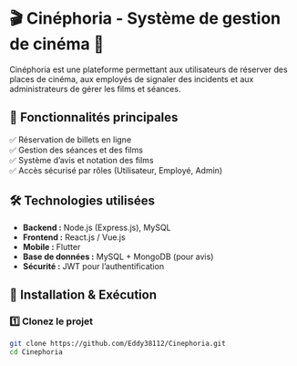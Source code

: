 # 🎬 Cinéphoria - Système de gestion de cinéma 🎥

Cinéphoria est une plateforme permettant aux utilisateurs de réserver des places de cinéma, aux employés de signaler des incidents et aux administrateurs de gérer les films et séances.

## 📌 Fonctionnalités principales

✅ Réservation de billets en ligne  
✅ Gestion des séances et des films  
✅ Système d’avis et notation des films  
✅ Accès sécurisé par rôles (Utilisateur, Employé, Admin)

## 🛠️ Technologies utilisées

- **Backend :** Node.js (Express.js), MySQL
- **Frontend :** React.js / Vue.js
- **Mobile :** Flutter
- **Base de données :** MySQL + MongoDB (pour avis)
- **Sécurité :** JWT pour l’authentification

## 🚀 Installation & Exécution

### 1️⃣ Clonez le projet

```bash
git clone https://github.com/Eddy38112/Cinephoria.git
cd Cinephoria
```
